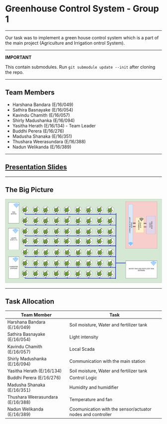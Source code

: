 # Greenhouse Control System - Group 1

---

Our task was to implement a green house control system which is a part of the main project (Agriculture and Irrigation ontrol System).

---

**IMPORTANT**

This contain submodules. Run `git submodule update --init` after cloning the repo.

---

## Team Members

- Harshana Bandara (E/16/049)
- Sathira Basnayake (E/16/054)
- Kavindu Chamith (E/16/057)
- Shirly Madushanka (E/16/094)
- Yasitha Herath (E/16/134) - Team Leader
- Buddhi Perera (E/16/276)
- Madusha Shanaka (E/16/351)
- Thushara Weerasundara (E/16/388)
- Nadun Welikanda (E/16/389)

---

## [Presentation Slides](https://docs.google.com/presentation/d/1CrzfinPTvfY6xp6GnqOgqTrK0Q-bVMoASOR2lsSOK78/edit?usp=sharing)

---

## The Big Picture

![Overview](./docs/overview.png)

---

## Task Allocation

| Team Member                      | Task                                                        |
| -------------------------------- | ----------------------------------------------------------- |
| Harshana Bandara (E/16/049)      | Soil moisture, Water and fertilizer tank                    |
| Sathira Basnayake (E/16/054)     | Light intensity                                             |
| Kavindu Chamith (E/16/057)       | Local Scada                                                 |
| Shirly Madushanka (E/16/094)     | Communication with the main station                         |
| Yasitha Herath (E/16/134)        | Soil moisture, Water and fertilizer tank                    |
| Buddhi Perera (E/16/276)         | Control Logic                                               |
| Madusha Shanaka (E/16/351)       | Humidity and humidifier                                     |
| Thushara Weerasundara (E/16/388) | Temperature and fan                                         |
| Nadun Welikanda (E/16/389)       | Coomunication with the sensor/actuator nodes and controller |
